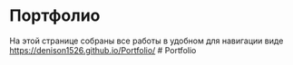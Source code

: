 # Портфолио
На этой странице собраны все работы в удобном для навигации виде
https://denison1526.github.io/Portfolio/
#   P o r t f o l i o  
 